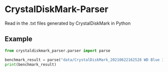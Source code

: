 # CrystalDiskMark-Parser
Read in the .txt files generated by CrystalDiskMark in Python

## Example
```python
from crystaldiskmark_parser.parser import parse

benchmark_result = parse("data/CrystalDiskMark_20210622162528 WD Blue 3D 1TB WDS100T2B0A.txt")
print(benchmark_result)
```